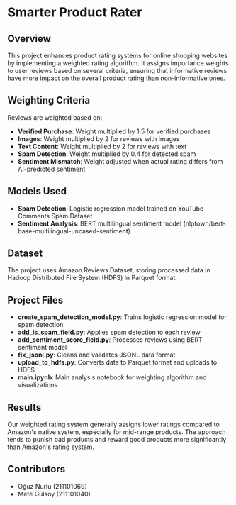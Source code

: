 # Smarter Product Rater

## Overview

This project enhances product rating systems for online shopping websites by implementing a weighted rating algorithm. It assigns importance weights to user reviews based on several criteria, ensuring that informative reviews have more impact on the overall product rating than non-informative ones.

## Weighting Criteria

Reviews are weighted based on:

- **Verified Purchase**: Weight multiplied by 1.5 for verified purchases
- **Images**: Weight multiplied by 2 for reviews with images
- **Text Content**: Weight multiplied by 2 for reviews with text
- **Spam Detection**: Weight multiplied by 0.4 for detected spam
- **Sentiment Mismatch**: Weight adjusted when actual rating differs from AI-predicted sentiment

## Models Used

- **Spam Detection**: Logistic regression model trained on YouTube Comments Spam Dataset
- **Sentiment Analysis**: BERT multilingual sentiment model (nlptown/bert-base-multilingual-uncased-sentiment)

## Dataset

The project uses Amazon Reviews Dataset, storing processed data in Hadoop Distributed File System (HDFS) in Parquet format.

## Project Files

- **create_spam_detection_model.py**: Trains logistic regression model for spam detection
- **add_is_spam_field.py**: Applies spam detection to each review
- **add_sentiment_score_field.py**: Processes reviews using BERT sentiment model
- **fix_jsonl.py**: Cleans and validates JSONL data format
- **upload_to_hdfs.py**: Converts data to Parquet format and uploads to HDFS
- **main.ipynb**: Main analysis notebook for weighting algorithm and visualizations

## Results

Our weighted rating system generally assigns lower ratings compared to Amazon's native system, especially for mid-range products. The approach tends to punish bad products and reward good products more significantly than Amazon's rating system.

## Contributors

- Oğuz Nurlu (211101069)
- Mete Gülsoy (211101040)

